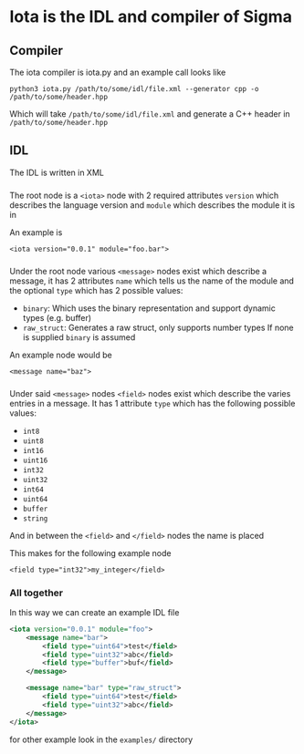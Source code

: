 # Iota is the IDL and compiler of Sigma

## Compiler
The iota compiler is iota.py and an example call looks like

`python3 iota.py /path/to/some/idl/file.xml --generator cpp -o /path/to/some/header.hpp`

Which will take `/path/to/some/idl/file.xml` and generate a C++ header in `/path/to/some/header.hpp`

## IDL
The IDL is written in XML

### <iota>
The root node is a `<iota>` node with 2 required attributes `version` which describes the language version and `module` which describes the module it is in

An example is

`<iota version="0.0.1" module="foo.bar">`

### <message>
Under the root node various `<message>` nodes exist which describe a message, it has 2 attributes `name` which tells us the name of the module and the optional `type` which has 2 possible values:

- `binary`: Which uses the binary representation and support dynamic types (e.g. buffer)
- `raw_struct`: Generates a raw struct, only supports number types
If none is supplied `binary` is assumed

An example node would be

`<message name="baz">`

### <field>
Under said `<message>` nodes `<field>` nodes exist which describe the varies entries in a message. It has 1 attribute `type` which has the 
following possible values:

- `int8`
- `uint8`
- `int16`
- `uint16`
- `int32`
- `uint32`
- `int64`
- `uint64`
- `buffer`
- `string`

And in between the `<field>` and `</field>` nodes the name is placed

This makes for the following example node

`<field type="int32">my_integer</field>`

### All together

In this way we can create an example IDL file

```xml
<iota version="0.0.1" module="foo">
    <message name="bar">
        <field type="uint64">test</field>
        <field type="uint32">abc</field>
        <field type="buffer">buf</field>
    </message>

    <message name="bar" type="raw_struct">
        <field type="uint64">test</field>
        <field type="uint32">abc</field>
    </message>
</iota>
```

for other example look in the `examples/` directory
